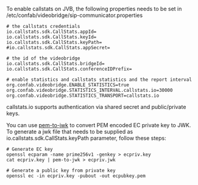 To enable callstats on JVB, the following properties needs to be set 
in /etc/confab/videobridge/sip-communicator.properties

    # the callstats credentials
    io.callstats.sdk.CallStats.appId=
    io.callstats.sdk.CallStats.keyId=
    io.callstats.sdk.CallStats.keyPath=
    #io.callstats.sdk.CallStats.appSecret=

    # the id of the videobridge
    io.callstats.sdk.CallStats.bridgeId=
    io.callstats.sdk.CallStats.conferenceIDPrefix=

    # enable statistics and callstats statistics and the report interval
    org.confab.videobridge.ENABLE_STATISTICS=true
    org.confab.videobridge.STATISTICS_INTERVAL.callstats.io=30000
    org.confab.videobridge.STATISTICS_TRANSPORT=callstats.io

callstats.io supports authentication via shared secret and public/private keys.

You can use [pem-to-jwk](https://www.npmjs.com/package/pem-to-jwk) to convert PEM encoded EC private key to JWK.  
To generate a jwk file that needs to be supplied as
io.callstats.sdk.CallStats.keyPath parameter, follow these steps:
    
    # Generate EC key
    openssl ecparam -name prime256v1 -genkey > ecpriv.key
    cat ecpriv.key | pem-to-jwk > ecpriv.jwk
    
    # Generate a public key from private key
    openssl ec -in ecpriv.key -pubout -out ecpubkey.pem
